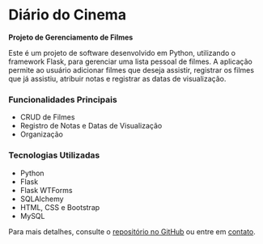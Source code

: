 <!DOCTYPE html>
<html lang="en">
<head>
    <meta charset="UTF-8">
    <meta name="viewport" content="width=device-width, initial-scale=1.0">
</head>
<body>
    <div class="container">
      <h1>Diário do Cinema</h1>
        <p><b>Projeto de Gerenciamento de Filmes</b></p>
        <p>Este é um projeto de software desenvolvido em Python, utilizando o framework Flask, para gerenciar uma lista pessoal de filmes. A aplicação permite ao usuário adicionar filmes que deseja assistir, registrar os filmes que já assistiu, atribuir notas e registrar as datas de visualização.</p>
        <h3>Funcionalidades Principais</h3>
        <ul>
            <li>CRUD de Filmes</li>
            <li>Registro de Notas e Datas de Visualização</li>
            <li>Organização</li>
        </ul>
        <h3>Tecnologias Utilizadas</h3>
        <ul>
            <li>Python</li>
            <li>Flask</li>
            <li>Flask WTForms</li>
            <li>SQLAlchemy</li>
            <li>HTML, CSS e Bootstrap</li>
            <li>MySQL</li>
        </ul>
        <p>Para mais detalhes, consulte o <a href="https://github.com/luizassimoes/lu-e-thi">repositório no GitHub</a> ou entre em <a href="mailto:luizassimoes@hotmail.com">contato</a>.</p>
    </div>
</body>
</html>
